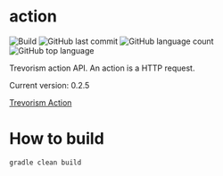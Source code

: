 # action 
![Build](https://github.com/trevorism/action/actions/workflows/deploy.yml/badge.svg)
![GitHub last commit](https://img.shields.io/github/last-commit/trevorism/action)
![GitHub language count](https://img.shields.io/github/languages/count/trevorism/action)
![GitHub top language](https://img.shields.io/github/languages/top/trevorism/action)

Trevorism action API. An action is a HTTP request.

Current version: 0.2.5

[Trevorism Action](https://action.trevorism.com/)

# How to build
`gradle clean build`